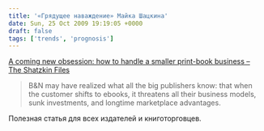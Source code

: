 ```yaml
---
title: '«Грядущее наваждение» Майка Шацкина'
date: Sun, 25 Oct 2009 19:19:05 +0000
draft: false
tags: ['trends', 'prognosis']
---
```


[A coming new obsession: how to handle a smaller print-book business – The Shatzkin Files](http://www.idealog.com/blog/a-coming-new-obsession-how-to-handle-a-smaller-print-book-business)

> B&N may have realized what all the big publishers know: that when the customer shifts to ebooks, it threatens all their business models, sunk investments, and longtime marketplace advantages.

Полезная статья для всех издателей и книготорговцев.